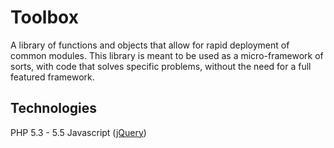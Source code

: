 Toolbox
=======
A library of functions and objects that allow for rapid deployment of common modules. This library is meant to be used
as a micro-framework of sorts, with code that solves specific problems, without the need for a full featured framework.

Technologies
------------
PHP 5.3 - 5.5
Javascript ([jQuery](http://example.com/ "jQuery"))
